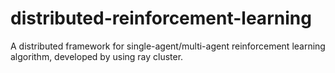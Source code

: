 # distributed-reinforcement-learning
A distributed framework for single-agent/multi-agent reinforcement learning algorithm, developed by using ray cluster.
